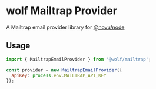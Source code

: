 # wolf Mailtrap Provider

A Mailtrap email provider library for [@novu/node](https://github.com/tecklens/tk-wolf/)

## Usage

```javascript
import { MailtrapEmailProvider } from '@wolf/mailtrap';

const provider = new MailtrapEmailProvider({
  apiKey: process.env.MAILTRAP_API_KEY
});
```
